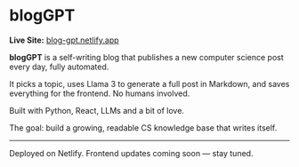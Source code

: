 # blogGPT

**Live Site:** [blog-gpt.netlify.app](https://blog-gpt.netlify.app)

**blogGPT** is a self-writing blog that publishes a new computer science post every day, fully automated.

It picks a topic, uses Llama 3 to generate a full post in Markdown, and saves everything for the frontend. No humans involved.

Built with Python, React, LLMs and a bit of love.

The goal: build a growing, readable CS knowledge base that writes itself.  

---

Deployed on Netlify. Frontend updates coming soon — stay tuned.